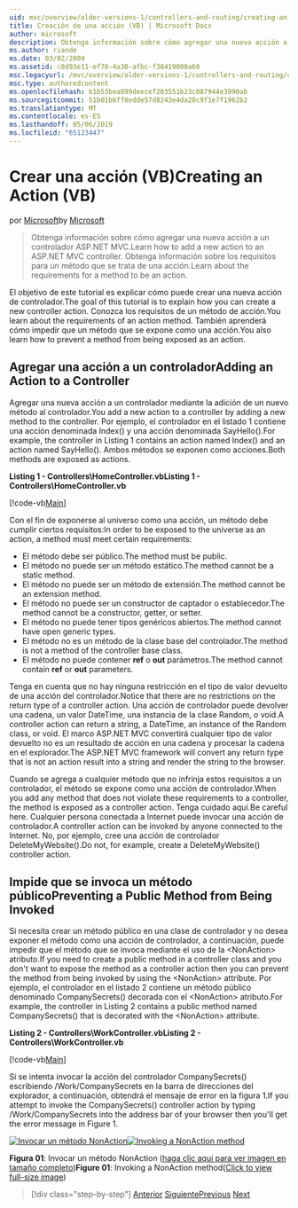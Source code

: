 ```yaml
---
uid: mvc/overview/older-versions-1/controllers-and-routing/creating-an-action-vb
title: Creación de una acción (VB) | Microsoft Docs
author: microsoft
description: Obtenga información sobre cómo agregar una nueva acción a un controlador ASP.NET MVC. Obtenga información sobre los requisitos para un método que se trata de una acción.
ms.author: riande
ms.date: 03/02/2009
ms.assetid: c8d93e11-ef78-4a30-afbc-f30419000a60
msc.legacyurl: /mvc/overview/older-versions-1/controllers-and-routing/creating-an-action-vb
msc.type: authoredcontent
ms.openlocfilehash: b1b53bea899deecef203551b23c087944e3990ab
ms.sourcegitcommit: 51b01b6ff8edde57d8243e4da28c9f1e7f1962b2
ms.translationtype: MT
ms.contentlocale: es-ES
ms.lasthandoff: 05/06/2019
ms.locfileid: "65123447"
---
```

# <a name="creating-an-action-vb"></a><span data-ttu-id="b0098-104">Crear una acción (VB)</span><span class="sxs-lookup"><span data-stu-id="b0098-104">Creating an Action (VB)</span></span>

<span data-ttu-id="b0098-105">por [Microsoft](https://github.com/microsoft)</span><span class="sxs-lookup"><span data-stu-id="b0098-105">by [Microsoft](https://github.com/microsoft)</span></span>

> <span data-ttu-id="b0098-106">Obtenga información sobre cómo agregar una nueva acción a un controlador ASP.NET MVC.</span><span class="sxs-lookup"><span data-stu-id="b0098-106">Learn how to add a new action to an ASP.NET MVC controller.</span></span> <span data-ttu-id="b0098-107">Obtenga información sobre los requisitos para un método que se trata de una acción.</span><span class="sxs-lookup"><span data-stu-id="b0098-107">Learn about the requirements for a method to be an action.</span></span>

<span data-ttu-id="b0098-108">El objetivo de este tutorial es explicar cómo puede crear una nueva acción de controlador.</span><span class="sxs-lookup"><span data-stu-id="b0098-108">The goal of this tutorial is to explain how you can create a new controller action.</span></span> <span data-ttu-id="b0098-109">Conozca los requisitos de un método de acción.</span><span class="sxs-lookup"><span data-stu-id="b0098-109">You learn about the requirements of an action method.</span></span> <span data-ttu-id="b0098-110">También aprenderá cómo impedir que un método que se expone como una acción.</span><span class="sxs-lookup"><span data-stu-id="b0098-110">You also learn how to prevent a method from being exposed as an action.</span></span>

## <a name="adding-an-action-to-a-controller"></a><span data-ttu-id="b0098-111">Agregar una acción a un controlador</span><span class="sxs-lookup"><span data-stu-id="b0098-111">Adding an Action to a Controller</span></span>

<span data-ttu-id="b0098-112">Agregar una nueva acción a un controlador mediante la adición de un nuevo método al controlador.</span><span class="sxs-lookup"><span data-stu-id="b0098-112">You add a new action to a controller by adding a new method to the controller.</span></span> <span data-ttu-id="b0098-113">Por ejemplo, el controlador en el listado 1 contiene una acción denominada Index() y una acción denominada SayHello().</span><span class="sxs-lookup"><span data-stu-id="b0098-113">For example, the controller in Listing 1 contains an action named Index() and an action named SayHello().</span></span> <span data-ttu-id="b0098-114">Ambos métodos se exponen como acciones.</span><span class="sxs-lookup"><span data-stu-id="b0098-114">Both methods are exposed as actions.</span></span>

<span data-ttu-id="b0098-115">**Listing 1 - Controllers\HomeController.vb**</span><span class="sxs-lookup"><span data-stu-id="b0098-115">**Listing 1 - Controllers\HomeController.vb**</span></span>

[!code-vb[Main](creating-an-action-vb/samples/sample1.vb)]

<span data-ttu-id="b0098-116">Con el fin de exponerse al universo como una acción, un método debe cumplir ciertos requisitos:</span><span class="sxs-lookup"><span data-stu-id="b0098-116">In order to be exposed to the universe as an action, a method must meet certain requirements:</span></span>

- <span data-ttu-id="b0098-117">El método debe ser público.</span><span class="sxs-lookup"><span data-stu-id="b0098-117">The method must be public.</span></span>
- <span data-ttu-id="b0098-118">El método no puede ser un método estático.</span><span class="sxs-lookup"><span data-stu-id="b0098-118">The method cannot be a static method.</span></span>
- <span data-ttu-id="b0098-119">El método no puede ser un método de extensión.</span><span class="sxs-lookup"><span data-stu-id="b0098-119">The method cannot be an extension method.</span></span>
- <span data-ttu-id="b0098-120">El método no puede ser un constructor de captador o establecedor.</span><span class="sxs-lookup"><span data-stu-id="b0098-120">The method cannot be a constructor, getter, or setter.</span></span>
- <span data-ttu-id="b0098-121">El método no puede tener tipos genéricos abiertos.</span><span class="sxs-lookup"><span data-stu-id="b0098-121">The method cannot have open generic types.</span></span>
- <span data-ttu-id="b0098-122">El método no es un método de la clase base del controlador.</span><span class="sxs-lookup"><span data-stu-id="b0098-122">The method is not a method of the controller base class.</span></span>
- <span data-ttu-id="b0098-123">El método no puede contener **ref** o **out** parámetros.</span><span class="sxs-lookup"><span data-stu-id="b0098-123">The method cannot contain **ref** or **out** parameters.</span></span>

<span data-ttu-id="b0098-124">Tenga en cuenta que no hay ninguna restricción en el tipo de valor devuelto de una acción del controlador.</span><span class="sxs-lookup"><span data-stu-id="b0098-124">Notice that there are no restrictions on the return type of a controller action.</span></span> <span data-ttu-id="b0098-125">Una acción de controlador puede devolver una cadena, un valor DateTime, una instancia de la clase Random, o void.</span><span class="sxs-lookup"><span data-stu-id="b0098-125">A controller action can return a string, a DateTime, an instance of the Random class, or void.</span></span> <span data-ttu-id="b0098-126">El marco ASP.NET MVC convertirá cualquier tipo de valor devuelto no es un resultado de acción en una cadena y procesar la cadena en el explorador.</span><span class="sxs-lookup"><span data-stu-id="b0098-126">The ASP.NET MVC framework will convert any return type that is not an action result into a string and render the string to the browser.</span></span>

<span data-ttu-id="b0098-127">Cuando se agrega a cualquier método que no infrinja estos requisitos a un controlador, el método se expone como una acción de controlador.</span><span class="sxs-lookup"><span data-stu-id="b0098-127">When you add any method that does not violate these requirements to a controller, the method is exposed as a controller action.</span></span> <span data-ttu-id="b0098-128">Tenga cuidado aquí.</span><span class="sxs-lookup"><span data-stu-id="b0098-128">Be careful here.</span></span> <span data-ttu-id="b0098-129">Cualquier persona conectada a Internet puede invocar una acción de controlador.</span><span class="sxs-lookup"><span data-stu-id="b0098-129">A controller action can be invoked by anyone connected to the Internet.</span></span> <span data-ttu-id="b0098-130">No, por ejemplo, cree una acción de controlador DeleteMyWebsite().</span><span class="sxs-lookup"><span data-stu-id="b0098-130">Do not, for example, create a DeleteMyWebsite() controller action.</span></span>

## <a name="preventing-a-public-method-from-being-invoked"></a><span data-ttu-id="b0098-131">Impide que se invoca un método público</span><span class="sxs-lookup"><span data-stu-id="b0098-131">Preventing a Public Method from Being Invoked</span></span>

<span data-ttu-id="b0098-132">Si necesita crear un método público en una clase de controlador y no desea exponer el método como una acción de controlador, a continuación, puede impedir que el método que se invoca mediante el uso de la &lt;NonAction&gt; atributo.</span><span class="sxs-lookup"><span data-stu-id="b0098-132">If you need to create a public method in a controller class and you don't want to expose the method as a controller action then you can prevent the method from being invoked by using the &lt;NonAction&gt; attribute.</span></span> <span data-ttu-id="b0098-133">Por ejemplo, el controlador en el listado 2 contiene un método público denominado CompanySecrets() decorada con el &lt;NonAction&gt; atributo.</span><span class="sxs-lookup"><span data-stu-id="b0098-133">For example, the controller in Listing 2 contains a public method named CompanySecrets() that is decorated with the &lt;NonAction&gt; attribute.</span></span>

<span data-ttu-id="b0098-134">**Listing 2 - Controllers\WorkController.vb**</span><span class="sxs-lookup"><span data-stu-id="b0098-134">**Listing 2 - Controllers\WorkController.vb**</span></span>

[!code-vb[Main](creating-an-action-vb/samples/sample2.vb)]

<span data-ttu-id="b0098-135">Si se intenta invocar la acción del controlador CompanySecrets() escribiendo /Work/CompanySecrets en la barra de direcciones del explorador, a continuación, obtendrá el mensaje de error en la figura 1.</span><span class="sxs-lookup"><span data-stu-id="b0098-135">If you attempt to invoke the CompanySecrets() controller action by typing /Work/CompanySecrets into the address bar of your browser then you'll get the error message in Figure 1.</span></span>

<span data-ttu-id="b0098-136">[![Invocar un método NonAction](creating-an-action-vb/_static/image1.jpg)](creating-an-action-vb/_static/image1.png)</span><span class="sxs-lookup"><span data-stu-id="b0098-136">[![Invoking a NonAction method](creating-an-action-vb/_static/image1.jpg)](creating-an-action-vb/_static/image1.png)</span></span>

<span data-ttu-id="b0098-137">**Figura 01**: Invocar un método NonAction ([haga clic aquí para ver imagen en tamaño completo](creating-an-action-vb/_static/image2.png))</span><span class="sxs-lookup"><span data-stu-id="b0098-137">**Figure 01**: Invoking a NonAction method([Click to view full-size image](creating-an-action-vb/_static/image2.png))</span></span>

> [!div class="step-by-step"]
> <span data-ttu-id="b0098-138">[Anterior](creating-a-controller-vb.md)
> [Siguiente](aspnet-mvc-controllers-overview-cs.md)</span><span class="sxs-lookup"><span data-stu-id="b0098-138">[Previous](creating-a-controller-vb.md)
[Next](aspnet-mvc-controllers-overview-cs.md)</span></span>
